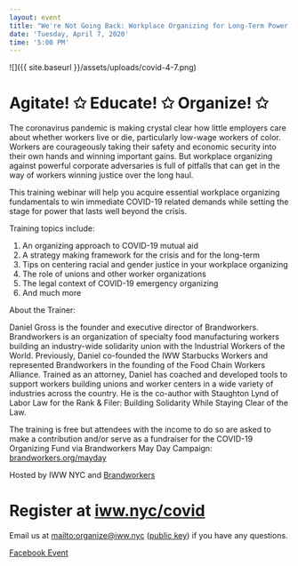 ```yaml
---
layout: event
title: "We're Not Going Back: Workplace Organizing for Long-Term Power During COVID-19"
date: 'Tuesday, April 7, 2020'
time: '5:00 PM'
---
```

![]({{ site.baseurl }}/assets/uploads/covid-4-7.png)

# Agitate! ✩ Educate! ✩ Organize! ✩

The coronavirus pandemic is making crystal clear how little employers care about whether workers live or die, particularly low-wage workers of color. Workers are courageously taking their safety and economic security into their own hands and winning important gains. But workplace organizing against powerful corporate adversaries is full of pitfalls that can get in the way of workers winning justice over the long haul.

This training webinar will help you acquire essential workplace organizing fundamentals to win immediate COVID-19 related demands while setting the stage for power that lasts well beyond the crisis.

Training topics include:

1) An organizing approach to COVID-19 mutual aid<br>
2) A strategy making framework for the crisis and for the long-term<br>
3) Tips on centering racial and gender justice in your workplace organizing<br>
4) The role of unions and other worker organizations<br>
5) The legal context of COVID-19 emergency organizing<br>
6) And much more

About the Trainer:

Daniel Gross is the founder and executive director of Brandworkers. Brandworkers is an organization of specialty food manufacturing workers building an industry-wide solidarity union with the Industrial Workers of the World. Previously, Daniel co-founded the IWW Starbucks Workers and represented Brandworkers in the founding of the Food Chain Workers Alliance. Trained as an attorney, Daniel has coached and developed tools to support workers building unions and worker centers in a wide variety of industries across the country. He is the co-author with Staughton Lynd of Labor Law for the Rank & Filer: Building Solidarity While Staying Clear of the Law.

The training is free but attendees with the income to do so are asked to make a contribution and/or serve as a fundraiser for the COVID-19 Organizing Fund via Brandworkers May Day Campaign: [brandworkers.org/mayday](https://brandworkers.org/mayday/)

Hosted by IWW NYC and [Brandworkers](https://brandworkers.org)

# Register at [iww.nyc/covid](https://iww.nyc/covid)<br>

Email us at <mailto:organize@iww.nyc> ([public key](/assets/keys/publickey.organize@iww.nyc.asc)) if you have any questions.

[Facebook Event](https://www.facebook.com/events/595389221324325/)
